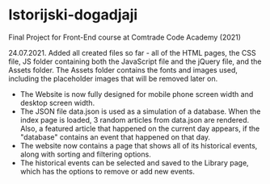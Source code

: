 # Istorijski-dogadjaji
Final Project for Front-End course at Comtrade Code Academy (2021)


24.07.2021.
Added all created files so far - all of the HTML pages, the CSS file, JS folder containing both the JavaScript file and the jQuery file, and the Assets folder. The Assets folder contains the fonts and images used, including the placeholder images that will be removed later on.

- The Website is now fully designed for mobile phone screen width and desktop screen width.
- The JSON file data.json is used as a simulation of a database. When the index page is loaded, 3 random articles from data.json are rendered. Also, a featured article that happened on the current day appears, if the "database" contains an event that happened on that day.
- The website now contains a page that shows all of its historical events, along with sorting and filtering options.
- The historical events can be selected and saved to the Library page, which has the options to remove or add new events.

